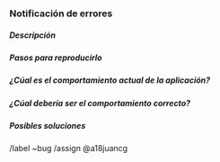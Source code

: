### Notificación de errores

##### Descripción
<!-- Describe brevemente el error -->

##### Pasos para reproducirlo
<!-- Cómo se puede reproducir. ¡Muy importante! -->

##### ¿Cúal es el comportamiento actual de la aplicación?
<!-- Qué es lo que hace mal -->

##### ¿Cúal debería ser el comportamiento correcto?
<!-- Qué debería hacer -->

##### Posibles soluciones
<!-- Opcional, pero de gran ayuda -->

<!-- ¡No borres esto! -->
/label ~bug
/assign @a18juancg